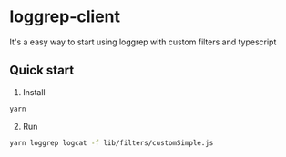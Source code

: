 # loggrep-client
It's a easy way to start using loggrep with custom filters and typescript

## Quick start

1. Install

```sh
yarn
```

2. Run 

```sh
yarn loggrep logcat -f lib/filters/customSimple.js
```
